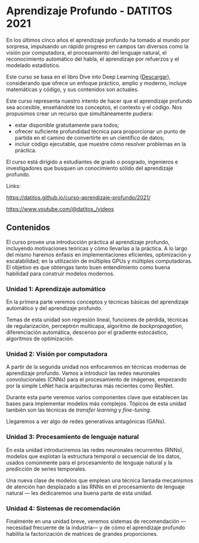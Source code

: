 # Aprendizaje Profundo - DATITOS 2021

En los últimos cinco años el aprendizaje profundo ha tomado al mundo por sorpresa, impulsando un rápido progreso en campos tan diversos como la visión por computadora, el procesamiento del lenguaje natural, el reconocimiento automático del habla, el aprendizaje por refuerzos y el modelado estadístico.

Este curso se basa en el libro Dive into Deep Learning ([Descargar](https://d2l.ai/)), considerando que ofrece un enfoque práctico, amplio y moderno, incluye matemáticas y código, y sus contenidos son actuales.

Este curso representa nuestro intento de hacer que el aprendizaje profundo sea accesible, enseñándote los conceptos, el contexto y el código. Nos propusimos crear un recurso que simultáneamente pudiera:

- estar disponible gratuitamente para todos;
- ofrecer suficiente profundidad técnica para proporcionar un punto de partida en el camino de convertirte en un científico de datos;
- incluir código ejecutable, que muestre cómo resolver problemas en la práctica.

El curso está dirigido a estudiantes de grado o posgrado, ingenieros e investigadores que busquen un conocimiento sólido del aprendizaje profundo.

Links:

https://datitos.github.io/curso-aprendizaje-profundo/2021/

https://www.youtube.com/@datitos_/videos



## Contenidos

El curso provee una introducción práctica al aprendizaje profundo, incluyendo motivaciones teóricas y cómo llevarlas a la práctica. A lo largo del mismo haremos énfasis en implementaciones eficientes, optimización y escalabilidad; en la utilización de múltiples GPUs y múltiples computadoras. El objetivo es que obtengas tanto buen entendimiento como buena habilidad para construir modelos modernos.

### Unidad 1: Aprendizaje automático

En la primera parte veremos conceptos y técnicas básicas del aprendizaje automático y del aprendizaje profundo.

Temas de esta unidad son regresión lineal, funciones de pérdida, técnicas de regularización, perceptrón multicapa, algoritmo de *backpropagation*, diferenciación automática, descenso por el gradiente estocástico, algoritmos de optimización.

### Unidad 2: Visión por computadora

A partir de la segunda unidad nos enfocaremos en técnicas modernas de aprendizaje profundo. Vamos a introducir las redes neuronales convolucionales (CNNs) para el procesamiento de imágenes, empezando por la simple LeNet hacia arquitecturas más recientes como ResNet.

Durante esta parte veremos varios componentes clave que establecen las bases para implementar modelos más complejos. Tópicos de esta unidad también son las técnicas de *transfer learning* y *fine-tuning*.

Llegaremos a ver algo de redes generativas antagónicas (GANs).

### Unidad 3: Procesamiento de lenguaje natural

En esta unidad introduciremos las redes neuronales recurrentes (RNNs), modelos que explotan la estructura temporal o secuencial de los datos, usados comúnmente para el procesamiento de lenguaje natural y la predicción de series temporales.

Una nueva clase de modelos que emplean una técnica llamada mecanismos de atención han desplazado a las RNNs en el procesamiento de lenguaje natural — les dedicaremos una buena parte de esta unidad.

### Unidad 4: Sistemas de recomendación

Finalmente en una unidad breve, veremos sistemas de recomendación —necesidad frecuente de la industria— y de cómo el aprendizaje profundo habilita la factorización de matrices de grandes proporciones.
